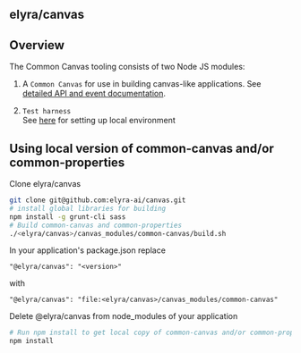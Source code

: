 <!--
{% comment %}
Copyright 2017-2023 Elyra Authors

Licensed under the Apache License, Version 2.0 (the "License");
you may not use this file except in compliance with the License.
You may obtain a copy of the License at

http://www.apache.org/licenses/LICENSE-2.0

Unless required by applicable law or agreed to in writing, software
distributed under the License is distributed on an "AS IS" BASIS,
WITHOUT WARRANTIES OR CONDITIONS OF ANY KIND, either express or implied.
See the License for the specific language governing permissions and
limitations under the License.
{% endcomment %}
-->

## elyra/canvas

## Overview
The Common Canvas tooling consists of two Node JS modules:

1) A `Common Canvas` for use in building canvas-like applications. See [detailed API and event documentation](https://github.com/elyra-ai/canvas/tree/main/canvas_modules/common-canvas).

2) `Test harness`  
See [here](https://github.com/elyra-ai/canvas/tree/main/canvas_modules/harness) for setting up local environment

## Using local version of common-canvas and/or common-properties
Clone elyra/canvas
```sh
git clone git@github.com:elyra-ai/canvas.git
# install global libraries for building
npm install -g grunt-cli sass
# Build common-canvas and common-properties
./<elyra/canvas>/canvas_modules/common-canvas/build.sh
```
In your application's package.json replace  
```
"@elyra/canvas": "<version>"
```
with
```  
"@elyra/canvas": "file:<elyra/canvas>/canvas_modules/common-canvas"
```

Delete @elyra/canvas from node_modules of your application

```sh
# Run npm install to get local copy of common-canvas and/or common-properties
npm install
```
